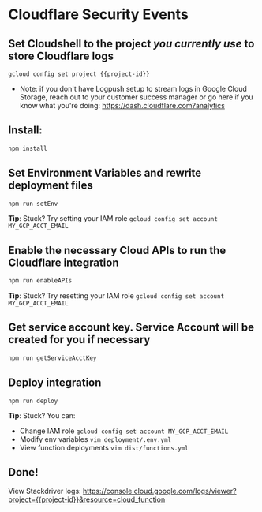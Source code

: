 # Cloudflare Security Events

## Set Cloudshell to the project *you currently use* to store Cloudflare logs
```
gcloud config set project {{project-id}}
```
* Note: if you don't have Logpush setup to stream logs in Google Cloud Storage, reach out to your customer success manager or go here if you know what you're doing: https://dash.cloudflare.com?analytics

## Install:
```bash
npm install
```

## Set Environment Variables and rewrite deployment files
```bash
npm run setEnv
```
**Tip**: Stuck? Try setting your IAM role `gcloud config set account MY_GCP_ACCT_EMAIL`

## Enable the necessary Cloud APIs to run the Cloudflare integration
```bash
npm run enableAPIs
```
**Tip**: Stuck? Try resetting your IAM role `gcloud config set account MY_GCP_ACCT_EMAIL`

## Get service account key. Service Account will be created for you if necessary
```bash
npm run getServiceAcctKey
```

## Deploy integration
```
npm run deploy
```

**Tip**: Stuck? You can:
* Change IAM role `gcloud config set account MY_GCP_ACCT_EMAIL`
* Modify env variables `vim deployment/.env.yml`
* View function deployments `vim dist/functions.yml`

## Done!
<walkthrough-directive-name param-name="conclusion-trophy">
</walkthrough-directive-name>

View Stackdriver logs:
https://console.cloud.google.com/logs/viewer?project={{project-id}}&resource=cloud_function
